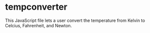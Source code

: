 # tempconverter
This JavaScript file lets a user convert the temperature from Kelvin to Celcius, Fahrenheit, and Newton.
